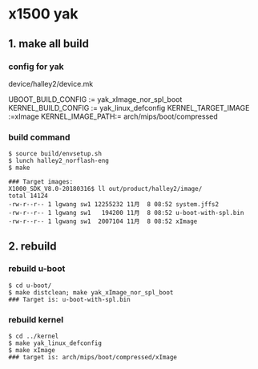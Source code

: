 
# x1500 yak


## 1. make all build

### config for yak

device/halley2/device.mk
>
UBOOT_BUILD_CONFIG := yak_xImage_nor_spl_boot
KERNEL_BUILD_CONFIG := yak_linux_defconfig
KERNEL_TARGET_IMAGE :=xImage
KERNEL_IMAGE_PATH:= arch/mips/boot/compressed


### build command

```
$ source build/envsetup.sh
$ lunch halley2_norflash-eng
$ make

### Target images:
X1000_SDK_V8.0-20180316$ ll out/product/halley2/image/
total 14124
-rw-r--r-- 1 lgwang sw1 12255232 11月  8 08:52 system.jffs2
-rw-r--r-- 1 lgwang sw1   194200 11月  8 08:52 u-boot-with-spl.bin
-rw-r--r-- 1 lgwang sw1  2007104 11月  8 08:52 xImage
```

## 2. rebuild

### rebuild u-boot

```
$ cd u-boot/
$ make distclean; make yak_xImage_nor_spl_boot
### Target is: u-boot-with-spl.bin
```

### rebuild kernel

```
$ cd ../kernel
$ make yak_linux_defconfig
$ make xImage
### target is: arch/mips/boot/compressed/xImage
```
